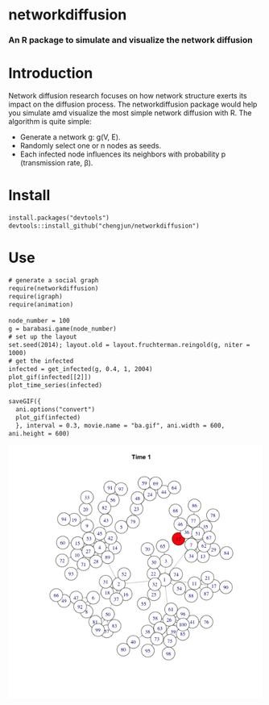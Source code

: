 # networkdiffusion
### An R package to simulate and visualize the network diffusion

# Introduction
Network diffusion research focuses on how network structure exerts its impact on the diffusion process. The networkdiffusion package would help you simulate amd visualize the most simple network diffusion with R. The algorithm is quite simple:

- Generate a network g: g(V, E).
- Randomly select one or n nodes as seeds.
- Each infected node influences its neighbors with probability p (transmission rate, β).

# Install

    install.packages("devtools")
    devtools::install_github("chengjun/networkdiffusion")

# Use

    # generate a social graph
    require(networkdiffusion)
    require(igraph)
    require(animation)
    
    node_number = 100
    g = barabasi.game(node_number)
    # set up the layout
    set.seed(2014); layout.old = layout.fruchterman.reingold(g, niter = 1000)
    # get the infected
    infected = get_infected(g, 0.4, 1, 2004)
    plot_gif(infected[[2]])
    plot_time_series(infected)
    
    saveGIF({
      ani.options("convert")
      plot_gif(infected)
      }, interval = 0.3, movie.name = "ba.gif", ani.width = 600, ani.height = 600)


![](./ba.gif)
